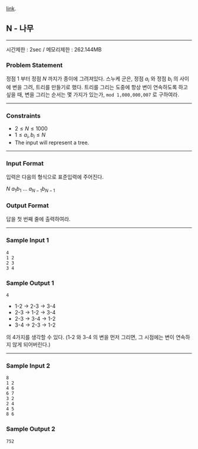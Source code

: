 [link](http://tdpc.contest.atcoder.jp/tasks/tdpc_tree).

## N - 나무

----------

시간제한 : 2sec / 메모리제한 : 262.144MB

### Problem Statement

정점 1 부터 정점 $N$ 까지가 종이에 그려져있다. 스누케 군은, 정점 $a_i$ 와 정점 $b_i$ 의 사이에 변을 그려, 트리를 만들기로 했다. 트리를 그리는 도중에 항상 변이 연속하도록 하고 싶을 때, 변을 그리는 순서는 몇 가지가 있는가, `mod 1,000,000,007` 로 구하여라.

----------

### Constraints

* $2 ≤ N ≤ 1000$
* $1 ≤ a_i, b_i ≤ N$
* The input will represent a tree.

----------

### Input Format

입력은 다음의 형식으로 표준입력에 주어진다.

>
$N$
$a_1 b_1$
$...$
$a_{N-1} b_{N-1}$


### Output Format

답을 첫 번째 줄에 출력하여라.

----------

### Sample Input 1

```
4
1 2
2 3
3 4
```

### Sample Output 1

```
4
```

* 1-2 -> 2-3 -> 3-4
* 2-3 -> 1-2 -> 3-4
* 2-3 -> 3-4 -> 1-2
* 3-4 -> 2-3 -> 1-2

의 4가지를 생각할 수 있다. (1-2 와 3-4 의 변을 먼저 그리면, 그 시점에는 변이 연속하지 않게 되어버린다.)

----------

### Sample Input 2

```
8
1 2
4 6
6 7
3 2
2 4
4 5
8 6
```

### Sample Output 2

```
752
```

